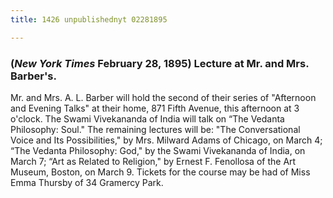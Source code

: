 ```yaml
---
title: 1426 unpublishednyt 02281895

---
```

  

### (*New York Times* February 28, 1895)  Lecture at Mr. and Mrs. Barber's.

Mr. and Mrs. A. L. Barber will hold the second of their series of
"Afternoon and Evening Talks" at their home, 871 Fifth Avenue, this
afternoon at 3 o'clock. The Swami Vivekananda of India will talk on “The
Vedanta Philosophy: Soul." The remaining lectures will be: "The
Conversational Voice and Its Possibilities," by Mrs. Milward Adams of
Chicago, on March 4; “The Vedanta Philosophy: God," by the Swami
Vivekananda of India, on March 7; “Art as Related to Religion," by
Ernest F. Fenollosa of the Art Museum, Boston, on March 9. Tickets for
the course may be had of Miss Emma Thursby of 34 Gramercy Park.
